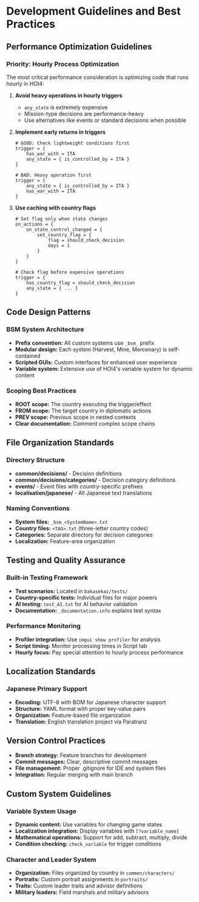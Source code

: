 # Development Guidelines and Best Practices

## Performance Optimization Guidelines

### Priority: Hourly Process Optimization
The most critical performance consideration is optimizing code that runs hourly in HOI4:

1. **Avoid heavy operations in hourly triggers**
   - `any_state` is extremely expensive
   - Mission-type decisions are performance-heavy
   - Use alternatives like events or standard decisions when possible

2. **Implement early returns in triggers**
   ```hoi4
   # GOOD: Check lightweight conditions first
   trigger = {
       has_war_with = ITA
       any_state = { is_controlled_by = ITA }
   }
   
   # BAD: Heavy operation first
   trigger = {
       any_state = { is_controlled_by = ITA }
       has_war_with = ITA
   }
   ```

3. **Use caching with country flags**
   ```hoi4
   # Set flag only when state changes
   on_actions = {
       on_state_control_changed = {
           set_country_flag = {
               flag = should_check_decision
               days = 1
           }
       }
   }
   
   # Check flag before expensive operations
   trigger = {
       has_country_flag = should_check_decision
       any_state = { ... }
   }
   ```

## Code Design Patterns

### BSM System Architecture
- **Prefix convention:** All custom systems use `_bsm_` prefix
- **Modular design:** Each system (Harvest, Mine, Mercenary) is self-contained
- **Scripted GUIs:** Custom interfaces for enhanced user experience
- **Variable system:** Extensive use of HOI4's variable system for dynamic content

### Scoping Best Practices
- **ROOT scope:** The country executing the trigger/effect
- **FROM scope:** The target country in diplomatic actions
- **PREV scope:** Previous scope in nested contexts
- **Clear documentation:** Comment complex scope chains

## File Organization Standards

### Directory Structure
- **common/decisions/** - Decision definitions
- **common/decisions/categories/** - Decision category definitions
- **events/** - Event files with country-specific prefixes
- **localisation/japanese/** - All Japanese text translations

### Naming Conventions
- **System files:** `_bsm_<SystemName>.txt`
- **Country files:** `<TAG>.txt` (three-letter country codes)
- **Categories:** Separate directory for decision categories
- **Localization:** Feature-area organization

## Testing and Quality Assurance

### Built-in Testing Framework
- **Test scenarios:** Located in `bakasekai/tests/`
- **Country-specific tests:** Individual files for major powers
- **AI testing:** `test_AI.txt` for AI behavior validation
- **Documentation:** `_documentation.info` explains test syntax

### Performance Monitoring
- **Profiler integration:** Use `imgui show profiler` for analysis
- **Script timing:** Monitor processing times in Script tab
- **Hourly focus:** Pay special attention to hourly process performance

## Localization Standards

### Japanese Primary Support
- **Encoding:** UTF-8 with BOM for Japanese character support
- **Structure:** YAML format with proper key-value pairs
- **Organization:** Feature-based file organization
- **Translation:** English translation project via Paratranz

## Version Control Practices
- **Branch strategy:** Feature branches for development
- **Commit messages:** Clear, descriptive commit messages
- **File management:** Proper .gitignore for IDE and system files
- **Integration:** Regular merging with main branch

## Custom System Guidelines

### Variable System Usage
- **Dynamic content:** Use variables for changing game states
- **Localization integration:** Display variables with `[?variable_name]`
- **Mathematical operations:** Support for add, subtract, multiply, divide
- **Condition checking:** `check_variable` for trigger conditions

### Character and Leader System
- **Organization:** Files organized by country in `common/characters/`
- **Portraits:** Custom portrait assignments in `portraits/`
- **Traits:** Custom leader traits and advisor definitions
- **Military leaders:** Field marshals and military advisors